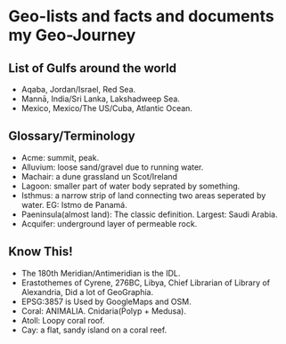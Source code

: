 # Geo-lists and facts and documents my Geo-Journey #

## List of Gulfs around the world ##

+ Aqaba, Jordan/Israel, Red Sea.
+ Mannā, India/Sri Lanka, Lakshadweep Sea.
+ Mexico, Mexico/The US/Cuba, Atlantic Ocean.

## Glossary/Terminology ##

+ Acme: summit, peak.
+ Alluvium: loose sand/gravel due to running water.
+ Machair: a dune grassland un Scot/Ireland
+ Lagoon: smaller part of water body seprated by something.
+ Isthmus: a narrow strip of land connecting two areas seperated by water. EG: Istmo de Panamá.
+ Paeninsula(almost land): The classic definition.
    Largest: Saudi Arabia.
+ Acquifer: underground layer of permeable rock.

## Know This! ##

+ The 180th Meridian/Antimeridian is the IDL.
+ Erastothemes of Cyrene, 276BC, Libya, Chief Librarian of Library of Alexandria, Did a lot of GeoGraphia.
+ EPSG:3857 is Used by GoogleMaps and OSM.
+ Coral: ANIMALIA. Cnidaria(Polyp + Medusa).
+ Atoll: Loopy coral roof.
+ Cay: a flat, sandy island on a coral reef.